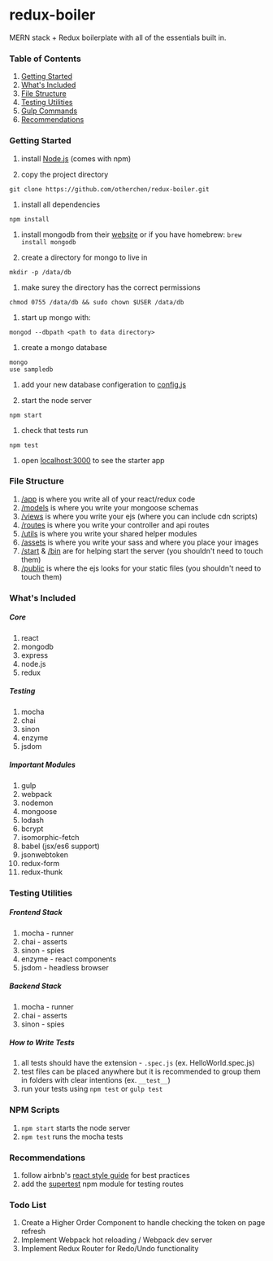 # redux-boiler
MERN stack + Redux boilerplate with all of the essentials built in.

### Table of Contents
1. [Getting Started](#table-of-contents)
2. [What's Included](#whats-included)
3. [File Structure](#file-structure)
4. [Testing Utilities](#testing-utilities)
5. [Gulp Commands](#gulp-commands)
6. [Recommendations](#recommendations)
 
### Getting Started
1. install [Node.js](https://nodejs.org/en/download/) (comes with npm)

1. copy the project directory
  ```
  git clone https://github.com/otherchen/redux-boiler.git
  ```

1. install all dependencies
  ```
  npm install
  ```

1. install mongodb from their [website](https://docs.mongodb.com/manual/installation/) or if you have homebrew: 
  ```brew install mongodb```

1. create a directory for mongo to live in
  ```
  mkdir -p /data/db
  ```

1. make surey the directory has the correct permissions
  ```
  chmod 0755 /data/db && sudo chown $USER /data/db
  ```

1. start up mongo with:
  ```
  mongod --dbpath <path to data directory>
  ```

1. create a mongo database
  ```
  mongo
  use sampledb
  ```

1. add your new database configeration to [config.js](./config.js)

1. start the node server
  ```
  npm start
  ```

1. check that tests run
  ```
  npm test
  ```

1. open [localhost:3000](localhost:3000) to see the starter app


### File Structure
1. [/app](./app) is where you write all of your react/redux code
2. [/models](./models) is where you write your mongoose schemas
3. [/views](./views) is where you write your ejs (where you can include cdn scripts)
4. [/routes](./routes) is where you write your controller and api routes
5. [/utils](./utils) is where you write your shared helper modules
6. [/assets](./assets) is where you write your sass and where you place your images
7. [/start](./start) & [/bin](./bin) are for helping start the server (you shouldn't need to touch them)
8. [/public](./public) is where the ejs looks for your static files (you shouldn't need to touch them)

### What's Included

##### Core
1. react
2. mongodb
3. express
4. node.js
5. redux

##### Testing
1. mocha 
2. chai 
3. sinon 
4. enzyme 
5. jsdom 

##### Important Modules
1. gulp
2. webpack
3. nodemon
4. mongoose
5. lodash
6. bcrypt
7. isomorphic-fetch
8. babel (jsx/es6 support)
9. jsonwebtoken
10. redux-form
11. redux-thunk

### Testing Utilities
##### Frontend Stack
1. mocha - runner
2. chai - asserts
3. sinon - spies
4. enzyme - react components
5. jsdom - headless browser

##### Backend Stack
1. mocha - runner
2. chai - asserts
3. sinon - spies

##### How to Write Tests
1. all tests should have the extension - `.spec.js` (ex. HelloWorld.spec.js)
2. test files can be placed anywhere but it is recommended to group them in folders with clear intentions (ex. `__test__`)
2. run your tests using `npm test` or `gulp test`

### NPM Scripts
1. `npm start` starts the node server
2. `npm test` runs the mocha tests

### Recommendations
1. follow airbnb's [react style guide](https://github.com/airbnb/javascript/tree/master/react) for best practices
2. add the [supertest](https://www.npmjs.com/package/supertest) npm module for testing routes

### Todo List
1. Create a Higher Order Component to handle checking the token on page refresh
2. Implement Webpack hot reloading / Webpack dev server
3. Implement Redux Router for Redo/Undo functionality
